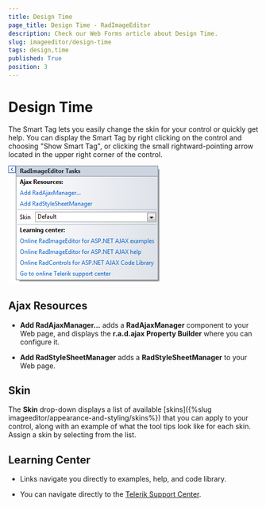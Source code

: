 ```yaml
---
title: Design Time
page_title: Design Time - RadImageEditor
description: Check our Web Forms article about Design Time.
slug: imageeditor/design-time
tags: design,time
published: True
position: 3
---
```


# Design Time



The Smart Tag lets you easily change the skin for your control or quickly get help. You can display the Smart Tag by right clicking on the control and choosing "Show Smart Tag", or clicking the small rightward-pointing arrow located in the upper right corner of the control.


![imageeditor-smart-tag](images/imageeditor-smart-tag.png)

## Ajax Resources

* **Add RadAjaxManager...** adds a **RadAjaxManager** component to your Web page, and displays the **r.a.d.ajax Property Builder** where you can configure it.

* **Add RadStyleSheetManager** adds a **RadStyleSheetManager** to your Web page.

## Skin

The **Skin** drop-down displays a list of available [skins]({%slug imageeditor/appearance-and-styling/skins%}) that you can apply to your control, along with an example of what the tool tips look like for each skin. Assign a skin by selecting from the list.

## Learning Center

* Links navigate you directly to examples, help, and code library.

* You can navigate directly to the [Telerik Support Center](https://www.telerik.com/support/home.aspx).
